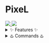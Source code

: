 
# PixeL
<a href="https://top.gg/bot/848304171814879273">
  <img src="https://top.gg/api/widget/servers/848304171814879273.svg?noavatar=true">
  <img src="https://top.gg/api/widget/owner/848304171814879273.svg?noavatar=true">
</a>
<details>
<summary>✨ Features ✨</summary>
 ✅ Add Multiple YouTube Channels for Notifications
 <br>
 ✅ Customize with High Resolution Welcome Card
 <br>
 ✅ Customizable Notification Messages
 <br>
 ✅ Customizable Ping Role
</details>

<details>
<summary>♨️ Commands ♨️</summary>
 ✅ /help - shows information about all command
 <br>
 ✅ /setup - sets up server configuration to PixeL
 <br>
 ✅ /more - shows overview or remove existing config
 <br>
 ✅ /force - forces PixeL to send faster notification
 <br>
 ✅ /simulate - simulate any setup to check if working 
</details>
